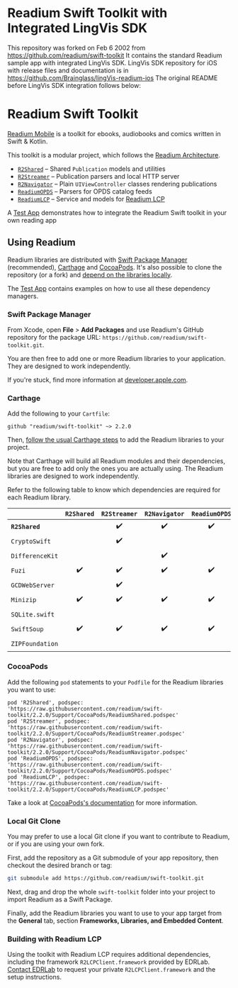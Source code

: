 # Readium Swift Toolkit with Integrated LingVis SDK

This repository was forked on Feb 6 2002 from https://github.com/readium/swift-toolkit
It contains the standard Readium sample app with integrated LingVis SDK.
LingVis SDK repository for iOS with release files and documentation is in https://github.com/Brainglass/lingVis-readium-ios
The original README before LingVis SDK integration follows below:

# Readium Swift Toolkit 

[Readium Mobile](https://github.com/readium/mobile) is a toolkit for ebooks, audiobooks and comics written in Swift & Kotlin.

This toolkit is a modular project, which follows the [Readium Architecture](https://github.com/readium/architecture).

* [`R2Shared`](Sources/Shared) – Shared `Publication` models and utilities
* [`R2Streamer`](Sources/Streamer) – Publication parsers and local HTTP server
* [`R2Navigator`](Sources/Navigator) – Plain `UIViewController` classes rendering publications
* [`ReadiumOPDS`](Sources/OPDS) – Parsers for OPDS catalog feeds
* [`ReadiumLCP`](Sources/LCP) – Service and models for [Readium LCP](https://www.edrlab.org/readium-lcp/)

A [Test App](TestApp) demonstrates how to integrate the Readium Swift toolkit in your own reading app

## Using Readium

<!--:question: **Find documentation and API reference at [readium.org/kotlin-toolkit](https://readium.org/swift-toolkit)**.-->

Readium libraries are distributed with [Swift Package Manager](#swift-package-manager) (recommended), [Carthage](#carthage) and [CocoaPods](#cocoapods). It's also possible to clone the repository (or a fork) and [depend on the libraries locally](#local-git-clone).

The [Test App](TestApp) contains examples on how to use all these dependency managers.

### Swift Package Manager

From Xcode, open **File** > **Add Packages** and use Readium's GitHub repository for the package URL: `https://github.com/readium/swift-toolkit.git`.

You are then free to add one or more Readium libraries to your application. They are designed to work independently.

If you're stuck, find more information at [developer.apple.com](https://developer.apple.com/documentation/swift_packages/adding_package_dependencies_to_your_app).

### Carthage

Add the following to your `Cartfile`:

```
github "readium/swift-toolkit" ~> 2.2.0
```

Then, [follow the usual Carthage steps](https://github.com/Carthage/Carthage#adding-frameworks-to-an-application) to add the Readium libraries to your project.

Note that Carthage will build all Readium modules and their dependencies, but you are free to add only the ones you are actually using. The Readium libraries are designed to work independently.

Refer to the following table to know which dependencies are required for each Readium library.

|                 | `R2Shared`         | `R2Streamer`       | `R2Navigator`      | `ReadiumOPDS`      | `ReadiumLCP`       |
|-----------------|:------------------:|:------------------:|:------------------:|:------------------:|:------------------:|
| **`R2Shared`**  |                    | :heavy_check_mark: | :heavy_check_mark: | :heavy_check_mark: | :heavy_check_mark: |
| `CryptoSwift`   |                    | :heavy_check_mark: |                    |                    | :heavy_check_mark: |
| `DifferenceKit` |                    |                    | :heavy_check_mark: |                    |                    |
| `Fuzi`          | :heavy_check_mark: | :heavy_check_mark: | :heavy_check_mark: | :heavy_check_mark: | :heavy_check_mark: |
| `GCDWebServer`  |                    | :heavy_check_mark: |                    |                    |                    |
| `Minizip`       | :heavy_check_mark: | :heavy_check_mark: | :heavy_check_mark: | :heavy_check_mark: | :heavy_check_mark: |
| `SQLite.swift`  |                    |                    |                    |                    | :heavy_check_mark: |
| `SwiftSoup`     | :heavy_check_mark: | :heavy_check_mark: | :heavy_check_mark: | :heavy_check_mark: | :heavy_check_mark: |
| `ZIPFoundation` |                    |                    |                    |                    | :heavy_check_mark: |

### CocoaPods

Add the following `pod` statements to your `Podfile` for the Readium libraries you want to use:

```
pod 'R2Shared', podspec: 'https://raw.githubusercontent.com/readium/swift-toolkit/2.2.0/Support/CocoaPods/ReadiumShared.podspec'
pod 'R2Streamer', podspec: 'https://raw.githubusercontent.com/readium/swift-toolkit/2.2.0/Support/CocoaPods/ReadiumStreamer.podspec'
pod 'R2Navigator', podspec: 'https://raw.githubusercontent.com/readium/swift-toolkit/2.2.0/Support/CocoaPods/ReadiumNavigator.podspec'
pod 'ReadiumOPDS', podspec: 'https://raw.githubusercontent.com/readium/swift-toolkit/2.2.0/Support/CocoaPods/ReadiumOPDS.podspec'
pod 'ReadiumLCP', podspec: 'https://raw.githubusercontent.com/readium/swift-toolkit/2.2.0/Support/CocoaPods/ReadiumLCP.podspec'
```

Take a look at [CocoaPods's documentation](https://guides.cocoapods.org/using/using-cocoapods.html) for more information.

### Local Git Clone

You may prefer to use a local Git clone if you want to contribute to Readium, or if you are using your own fork.

First, add the repository as a Git submodule of your app repository, then checkout the desired branch or tag:

```sh
git submodule add https://github.com/readium/swift-toolkit.git
```

Next, drag and drop the whole `swift-toolkit` folder into your project to import Readium as a Swift Package.

Finally, add the Readium libraries you want to use to your app target from the **General** tab, section **Frameworks, Libraries, and Embedded Content**.

### Building with Readium LCP

Using the toolkit with Readium LCP requires additional dependencies, including the framework `R2LCPClient.framework` provided by EDRLab. [Contact EDRLab](mailto:contact@edrlab.org) to request your private `R2LCPClient.framework` and the setup instructions.
